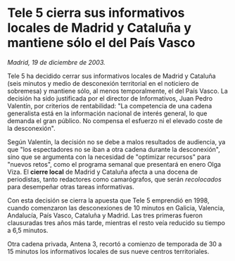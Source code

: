 # Tele 5 cierra sus informativos locales de Madrid y Cataluña y mantiene sólo el del País Vasco

*Madrid, 19 de diciembre de 2003.*

Tele 5 ha decidido cerrar sus informativos locales de Madrid y Cataluña (seis minutos y medio de desconexión territorial en el noticiero de sobremesa) y mantiene sólo, al menos temporalmente, el del País Vasco. La decisión ha sido justificada por el director de Informativos, Juan Pedro Valentín, por criterios de rentabilidad: "La competencia de una cadena generalista está en la información nacional de interés general, lo que demanda el gran público. No compensa el esfuerzo ni el elevado coste de la desconexión".

Según Valentín, la decisión no se debe a malos resultados de audiencia, ya que "los espectadores no se iban a otra cadena durante la desconexión", sino que se argumenta con la necesidad de "optimizar recursos" para "nuevos retos", como el programa semanal que presentará en enero Olga Viza. El **cierre local** de Madrid y Cataluña afecta a una docena de periodistas, tanto redactores como camarógrafos, que serán *recolocados* para desempeñar otras tareas informativas.

Con esta decisión se cierra la apuesta que Tele 5 emprendió en 1998, cuando comenzaron las desconexiones de 10 minutos en Galicia, Valencia, Andalucía, País Vasco, Cataluña y Madrid. Las tres primeras fueron clausuradas tres años más tarde, mientras el resto veía reducido su tiempo a 6,5 minutos.

Otra cadena privada, Antena 3, recortó a comienzo de temporada de 30 a 15 minutos los informativos locales de sus nueve centros territoriales.
